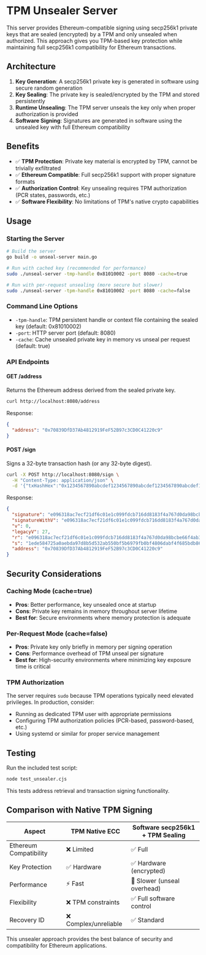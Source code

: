 # TPM Unsealer Server

This server provides Ethereum-compatible signing using secp256k1 private keys that are sealed (encrypted) by a TPM and only unsealed when authorized. This approach gives you TPM-based key protection while maintaining full secp256k1 compatibility for Ethereum transactions.

## Architecture

1. **Key Generation**: A secp256k1 private key is generated in software using secure random generation
2. **Key Sealing**: The private key is sealed/encrypted by the TPM and stored persistently 
3. **Runtime Unsealing**: The TPM server unseals the key only when proper authorization is provided
4. **Software Signing**: Signatures are generated in software using the unsealed key with full Ethereum compatibility

## Benefits

- ✅ **TPM Protection**: Private key material is encrypted by TPM, cannot be trivially exfiltrated
- ✅ **Ethereum Compatible**: Full secp256k1 support with proper signature formats
- ✅ **Authorization Control**: Key unsealing requires TPM authorization (PCR states, passwords, etc.)
- ✅ **Software Flexibility**: No limitations of TPM's native crypto capabilities

## Usage

### Starting the Server

```bash
# Build the server
go build -o unseal-server main.go

# Run with cached key (recommended for performance)
sudo ./unseal-server -tmp-handle 0x81010002 -port 8080 -cache=true

# Run with per-request unsealing (more secure but slower)
sudo ./unseal-server -tpm-handle 0x81010002 -port 8080 -cache=false
```

### Command Line Options

- `-tpm-handle`: TPM persistent handle or context file containing the sealed key (default: 0x81010002)
- `-port`: HTTP server port (default: 8080)  
- `-cache`: Cache unsealed private key in memory vs unseal per request (default: true)

### API Endpoints

#### GET /address
Returns the Ethereum address derived from the sealed private key.

```bash
curl http://localhost:8080/address
```

Response:
```json
{
  "address": "0x70839DfD37Ab4812919FeF52B97c3CD0C41220c9"
}
```

#### POST /sign
Signs a 32-byte transaction hash (or any 32-byte digest).

```bash
curl -X POST http://localhost:8080/sign \
  -H "Content-Type: application/json" \
  -d '{"txHashHex":"0x1234567890abcdef1234567890abcdef1234567890abcdef1234567890abcdef"}'
```

Response:
```json
{
  "signature": "e096318ac7ecf21df6c01e1c099fdcb716dd8183f4a767d0da98bcbe66f4ab331ede584725a0aebda97d8b5d532ab550bf5b6979fb0bf4806dabf4f685bdb86c",
  "signatureWithV": "e096318ac7ecf21df6c01e1c099fdcb716dd8183f4a767d0da98bcbe66f4ab331ede584725a0aebda97d8b5d532ab550bf5b6979fb0bf4806dabf4f685bdb86c00",
  "v": 0,
  "legacyV": 27,
  "r": "e096318ac7ecf21df6c01e1c099fdcb716dd8183f4a767d0da98bcbe66f4ab33",
  "s": "1ede584725a0aebda97d8b5d532ab550bf5b6979fb0bf4806dabf4f685bdb86c",
  "address": "0x70839DfD37Ab4812919FeF52B97c3CD0C41220c9"
}
```

## Security Considerations

### Caching Mode (cache=true)
- **Pros**: Better performance, key unsealed once at startup
- **Cons**: Private key remains in memory throughout server lifetime
- **Best for**: Secure environments where memory protection is adequate

### Per-Request Mode (cache=false)  
- **Pros**: Private key only briefly in memory per signing operation
- **Cons**: Performance overhead of TPM unseal per signature
- **Best for**: High-security environments where minimizing key exposure time is critical

### TPM Authorization
The server requires `sudo` because TPM operations typically need elevated privileges. In production, consider:
- Running as dedicated TPM user with appropriate permissions
- Configuring TPM authorization policies (PCR-based, password-based, etc.)
- Using systemd or similar for proper service management

## Testing

Run the included test script:

```bash
node test_unsealer.cjs
```

This tests address retrieval and transaction signing functionality.

## Comparison with Native TPM Signing

| Aspect | TPM Native ECC | Software secp256k1 + TPM Sealing |
|--------|----------------|-----------------------------------|
| Ethereum Compatibility | ❌ Limited | ✅ Full |
| Key Protection | ✅ Hardware | ✅ Hardware (encrypted) |
| Performance | ⚡ Fast | 🐌 Slower (unseal overhead) |
| Flexibility | ❌ TPM constraints | ✅ Full software control |
| Recovery ID | ❌ Complex/unreliable | ✅ Standard |

This unsealer approach provides the best balance of security and compatibility for Ethereum applications.
